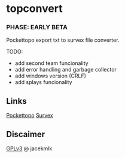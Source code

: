 # topconvert

### PHASE: EARLY BETA

Pockettopo export txt to survex file converter.

TODO:
- add second team funcionality
- add error handling and garbage collector
- add windows version (CRLF)
- add splays funcionality

## Links
[Pockettopo](https://paperless.bheeb.ch/PocketTopo13.html)
[Survex](https://survex.com/)

## Discaimer
[GPLv3](https://www.gnu.org/licenses/gpl-3.0.en.html) @ jacekmlk


